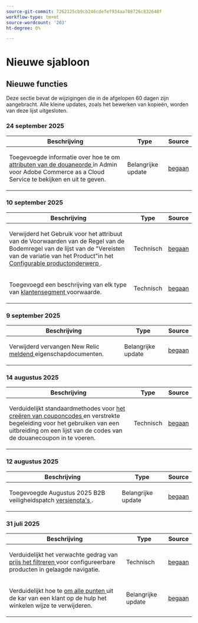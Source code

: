 ```yaml
---
source-git-commit: 7262125cb9cb246cdefef934aa708726c832648f
workflow-type: tm+mt
source-wordcount: '203'
ht-degree: 0%

---
```

# Nieuwe sjabloon

## Nieuwe functies

Deze sectie bevat de wijzigingen die in de afgelopen 60 dagen zijn aangebracht. Alle kleine updates, zoals het bewerken van kopieën, worden van deze lijst uitgesloten.

### 24 september 2025

<table style="table-layout:auto;">
  <thead>
    <tr>
      <th>Beschrijving</th>
      <th>Type</th>
      <th>Source</th>
    </tr>
  </thead>
  <tbody>
    <tr>
      <td><p>Toegevoegde informatie over hoe te om <a href="https://experienceleague.adobe.com/en/docs/commerce-admin/stores-sales/order-management/orders/order-processing#custom-order-attributes"> attributen van de douaneorde </a> in Admin voor Adobe Commerce as a Cloud Service te bekijken en uit te geven.</p>
</td>
      <td>
        Belangrijke update
      </td>
      <td><a href="https://github.com/AdobeDocs/commerce-admin.en/commit/68c4c836d0e6dfff1f397dcc93368f8daac774f3">begaan</a></td>
    </tr>
  </tbody>
</table>

### 10 september 2025

<table style="table-layout:auto;">
  <thead>
    <tr>
      <th>Beschrijving</th>
      <th>Type</th>
      <th>Source</th>
    </tr>
  </thead>
  <tbody>
    <tr>
      <td><p>Verwijderd het Gebruik voor het attribuut van de Voorwaarden van de Regel van de Bodemregel van de lijst van de "Vereisten van de variatie van het Product"in het <a href="https://experienceleague.adobe.com/en/docs/commerce-admin/catalog/products/types/product-create-configurable#product-variation-attribute-requirements"> Configurable productonderwerp </a>.</p>
</td>
      <td>
        Technisch
      </td>
      <td><a href="https://github.com/AdobeDocs/commerce-admin.en/commit/7035acbe2b974ab8bdb4904e769856f0646211ea">begaan</a></td>
    </tr>
    <tr>
      <td><p>Toegevoegd een beschrijving van elk type van <a href="https://experienceleague.adobe.com/en/docs/commerce-admin/customers/segments/customer-segment-create"> klantensegment </a> voorwaarde.</p>
</td>
      <td>
        Technisch
      </td>
      <td><a href="https://github.com/AdobeDocs/commerce-admin.en/commit/3caa8f3067d534d46e4dafb5731df200723216f8">begaan</a></td>
    </tr>
  </tbody>
</table>

### 9 september 2025

<table style="table-layout:auto;">
  <thead>
    <tr>
      <th>Beschrijving</th>
      <th>Type</th>
      <th>Source</th>
    </tr>
  </thead>
  <tbody>
    <tr>
      <td><p>Verwijderd vervangen New Relic <a href="https://experienceleague.adobe.com/en/docs/commerce-admin/start/reporting/new-relic-reporting"> meldend </a> eigenschapdocumenten.</p>
</td>
      <td>
        Belangrijke update
      </td>
      <td><a href="https://github.com/AdobeDocs/commerce-admin.en/commit/066bcb5b86cfcf5ecb8a6384e6023fd839c4dfcb">begaan</a></td>
    </tr>
  </tbody>
</table>

### 14 augustus 2025

<table style="table-layout:auto;">
  <thead>
    <tr>
      <th>Beschrijving</th>
      <th>Type</th>
      <th>Source</th>
    </tr>
  </thead>
  <tbody>
    <tr>
      <td><p>Verduidelijkt standaardmethodes voor <a href="https://experienceleague.adobe.com/en/docs/commerce-admin/marketing/promotions/cart-rules/price-rules-cart-coupon"> het creëren van couponcodes </a> en verstrekte begeleiding voor het gebruiken van een uitbreiding om een lijst van de codes van de douanecoupon in te voeren.</p>
</td>
      <td>
        Technisch
      </td>
      <td><a href="https://github.com/AdobeDocs/commerce-admin.en/commit/95e0223bb211b03a9c9ede7b53372c33cad65885">begaan</a></td>
    </tr>
  </tbody>
</table>

### 12 augustus 2025

<table style="table-layout:auto;">
  <thead>
    <tr>
      <th>Beschrijving</th>
      <th>Type</th>
      <th>Source</th>
    </tr>
  </thead>
  <tbody>
    <tr>
      <td><p>Toegevoegde Augustus 2025 B2B veiligheidspatch <a href="https://experienceleague.adobe.com/en/docs/commerce-admin/b2b/release-notes"> versienota's </a>.</p>
</td>
      <td>
        Belangrijke update
      </td>
      <td><a href="https://github.com/AdobeDocs/commerce-admin.en/commit/0ff127d55e62cc13241d9b6285f36a1bb56d8162">begaan</a></td>
    </tr>
  </tbody>
</table>

### 31 juli 2025

<table style="table-layout:auto;">
  <thead>
    <tr>
      <th>Beschrijving</th>
      <th>Type</th>
      <th>Source</th>
    </tr>
  </thead>
  <tbody>
    <tr>
      <td><p>Verduidelijkt het verwachte gedrag van <a href="https://experienceleague.adobe.com/en/docs/commerce-admin/catalog/catalog/navigation/navigation-layered#price-navigation"> prijs het filtreren </a> voor configureerbare producten in gelaagde navigatie.</p>
</td>
      <td>
        Technisch
      </td>
      <td><a href="https://github.com/AdobeDocs/commerce-admin.en/commit/3227227b6cf4f159b40fda8a5a165a7097f8a0bd">begaan</a></td>
    </tr>
    <tr>
      <td><p>Verduidelijkt hoe te <a href="https://experienceleague.adobe.com/en/docs/commerce-admin/stores-sales/point-of-purchase/assist/shopping-assisted-cart-manage"> om alle punten </a> uit de kar van een klant op de hulp het winkelen wijze te verwijderen.</p>
</td>
      <td>
        Belangrijke update
      </td>
      <td><a href="https://github.com/AdobeDocs/commerce-admin.en/commit/193248c1fce55c950b22ec8d86613d23be1ead11">begaan</a></td>
    </tr>
  </tbody>
</table>
